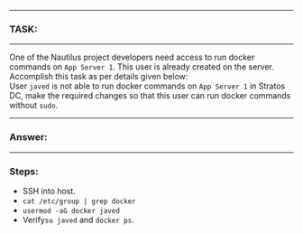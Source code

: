 
---
### TASK:
---
One of the Nautilus project developers need access to run docker commands on `App Server 1`. This user is already created on the server. Accomplish this task as per details given below:  
User `javed` is not able to run docker commands on `App Server 1` in Stratos DC, make the required changes so that this user can run docker commands without `sudo`.

---
### Answer:
---
### Steps:
-  SSH into host.
-  `cat /etc/group | grep docker`
-  `usermod -aG docker javed`
-   Verify`su javed` and `docker ps`.
